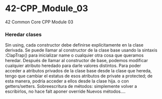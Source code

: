 # 42-CPP_Module_03
42 Common Core CPP Module 03

### Heredar clases
Sin using, cada constructor debe definirse explícitamente en la clase derivada.
Se puede llamar al constructor de la clase base usando la sintaxis :ClapTrap() para inicializar name o cualquier otra cosa que queramos heredar.
Después de llamar al constructor de base, podemos modificar cualquier atributo heredado para darle valores distintos.
Para poder acceder a atributos privados de la clase base desde la clase que hereda, tengo que cambiar el estatus de esos atributos de private a protected; de esta manera, podría acceder a ellos desde la clase hija. o con getters/setters.
Sobreescritura de métodos: simplemente volver a escribirlos, no hace falt aponer override
Nuevos métodos....



